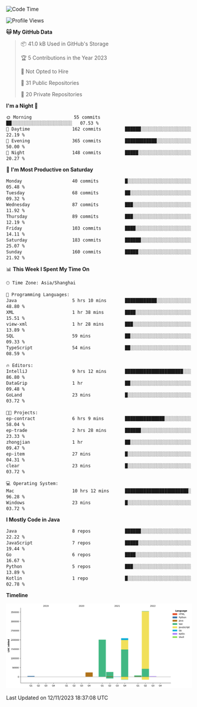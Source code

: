 <!--START_SECTION:waka-->
![Code Time](http://img.shields.io/badge/Code%20Time-2%2C122%20hrs%2034%20mins-blue)

![Profile Views](http://img.shields.io/badge/Profile%20Views-0-blue)

**🐱 My GitHub Data** 

> 📦 41.0 kB Used in GitHub's Storage 
 > 
> 🏆 5 Contributions in the Year 2023
 > 
> 🚫 Not Opted to Hire
 > 
> 📜 31 Public Repositories 
 > 
> 🔑 20 Private Repositories 
 > 
**I'm a Night 🦉** 

```text
🌞 Morning                55 commits          ██░░░░░░░░░░░░░░░░░░░░░░░   07.53 % 
🌆 Daytime                162 commits         ██████░░░░░░░░░░░░░░░░░░░   22.19 % 
🌃 Evening                365 commits         ████████████░░░░░░░░░░░░░   50.00 % 
🌙 Night                  148 commits         █████░░░░░░░░░░░░░░░░░░░░   20.27 % 
```
📅 **I'm Most Productive on Saturday** 

```text
Monday                   40 commits          █░░░░░░░░░░░░░░░░░░░░░░░░   05.48 % 
Tuesday                  68 commits          ██░░░░░░░░░░░░░░░░░░░░░░░   09.32 % 
Wednesday                87 commits          ███░░░░░░░░░░░░░░░░░░░░░░   11.92 % 
Thursday                 89 commits          ███░░░░░░░░░░░░░░░░░░░░░░   12.19 % 
Friday                   103 commits         ████░░░░░░░░░░░░░░░░░░░░░   14.11 % 
Saturday                 183 commits         ██████░░░░░░░░░░░░░░░░░░░   25.07 % 
Sunday                   160 commits         █████░░░░░░░░░░░░░░░░░░░░   21.92 % 
```


📊 **This Week I Spent My Time On** 

```text
🕑︎ Time Zone: Asia/Shanghai

💬 Programming Languages: 
Java                     5 hrs 10 mins       ████████████░░░░░░░░░░░░░   48.80 % 
XML                      1 hr 38 mins        ████░░░░░░░░░░░░░░░░░░░░░   15.51 % 
view-xml                 1 hr 28 mins        ███░░░░░░░░░░░░░░░░░░░░░░   13.89 % 
SQL                      59 mins             ██░░░░░░░░░░░░░░░░░░░░░░░   09.33 % 
TypeScript               54 mins             ██░░░░░░░░░░░░░░░░░░░░░░░   08.59 % 

🔥 Editors: 
IntelliJ                 9 hrs 12 mins       ██████████████████████░░░   86.80 % 
DataGrip                 1 hr                ██░░░░░░░░░░░░░░░░░░░░░░░   09.48 % 
GoLand                   23 mins             █░░░░░░░░░░░░░░░░░░░░░░░░   03.72 % 

🐱‍💻 Projects: 
ep-contract              6 hrs 9 mins        ███████████████░░░░░░░░░░   58.04 % 
ep-trade                 2 hrs 28 mins       ██████░░░░░░░░░░░░░░░░░░░   23.33 % 
zhongjian                1 hr                ██░░░░░░░░░░░░░░░░░░░░░░░   09.47 % 
ep-item                  27 mins             █░░░░░░░░░░░░░░░░░░░░░░░░   04.31 % 
clear                    23 mins             █░░░░░░░░░░░░░░░░░░░░░░░░   03.72 % 

💻 Operating System: 
Mac                      10 hrs 12 mins      ████████████████████████░   96.28 % 
Windows                  23 mins             █░░░░░░░░░░░░░░░░░░░░░░░░   03.72 % 
```

**I Mostly Code in Java** 

```text
Java                     8 repos             ██████░░░░░░░░░░░░░░░░░░░   22.22 % 
JavaScript               7 repos             █████░░░░░░░░░░░░░░░░░░░░   19.44 % 
Go                       6 repos             ████░░░░░░░░░░░░░░░░░░░░░   16.67 % 
Python                   5 repos             ███░░░░░░░░░░░░░░░░░░░░░░   13.89 % 
Kotlin                   1 repo              █░░░░░░░░░░░░░░░░░░░░░░░░   02.78 % 
```



**Timeline**

![Lines of Code chart](https://raw.githubusercontent.com/youtiaoguagua/youtiaoguagua/master/assets/bar_graph.png)


 Last Updated on 12/11/2023 18:37:08 UTC
<!--END_SECTION:waka-->